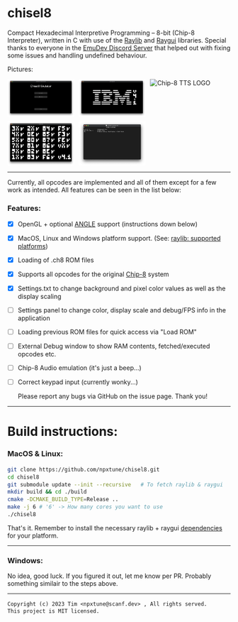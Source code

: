 # chisel8
Compact Hexadecimal Interpretive Programming – 8-bit (Chip-8 Interpreter), written in C with use of the [Raylib](https://github.com/raysan5/raylib) and [Raygui](https://github.com/raysan5/raygui) libraries.
Special thanks to everyone in the [EmuDev Discord Server](https://discord.com/invite/7nuaqZ2) that helped out with fixing some issues and handling undefined behaviour.

Pictures:
<div style="display: flex; flex-wrap: wrap; gap: 10px;">
  <img width="1392" alt="Menu" src="pictures/menu.png" style="width: 30%; max-width: 200px;">
  <img width="1392" alt="IBM LOGO" src="pictures/ibm.png" style="width: 30%; max-width: 200px;">
  <img width="1392" alt="Chip-8 TTS LOGO" src="pictures/emu-logo.png" style="width: 30%; max-width: 200px;">
<img width="1392" alt="Chip-8 TTS LOGO" src="pictures/corax+.png" style="width: 30%; max-width: 200px;">
<img width="1392" alt="Chip-8 TTS LOGO" src="pictures/settings.png" style="width: 30%; max-width: 200px;">
</div>

---
Currently, all opcodes are implemented and all of them except for a few work as intended. All features can be seen in the list below:

### Features:
- [X] OpenGL + optional [ANGLE](https://chromium.googlesource.com/angle/angle/+/main/README.md) support (instructions down below)
- [X] MacOS, Linux and Windows platform support. (See: [raylib: supported platforms](https://www.raylib.com/#supported-platforms))
- [X] Loading of .ch8 ROM files
- [X] Supports all opcodes for the original [Chip-8](https://emu.gulrak.net/reference/opcodes/) system
- [X] Settings.txt to change background and pixel color values as well as the display scaling
- [ ] Settings panel to change color, display scale and debug/FPS info in the application
- [ ] Loading previous ROM files for quick access via "Load ROM"
- [ ] External Debug window to show RAM contents, fetched/executed opcodes etc.
- [ ] Chip-8 Audio emulation (it's just a beep...)
- [ ] Correct keypad input (currently wonky...)


    Please report any bugs via GitHub on the issue page. Thank you!
---
# Build instructions:
### MacOS & Linux:
```zsh
git clone https://github.com/npxtune/chisel8.git
cd chisel8
git submodule update --init --recursive   # To fetch raylib & raygui
mkdir build && cd ./build
cmake -DCMAKE_BUILD_TYPE=Release ..
make -j 6 # '6' -> How many cores you want to use
./chisel8
```
That's it. Remember to install the necessary raylib + raygui [dependencies](https://github.com/raysan5/raylib/wiki) for your platform.


---
### Windows:
No idea, good luck. If you figured it out, let me know per PR. Probably something similair to the steps above.

---
    Copyright (c) 2023 Tim <npxtune@scanf.dev> , All rights served.
    This project is MIT licensed.